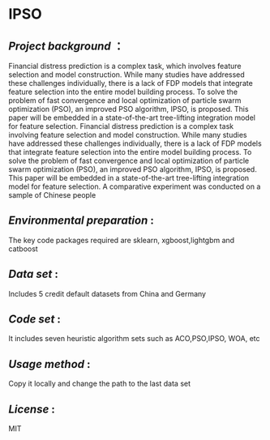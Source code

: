 # IPSO
## _Project background_ ：
  Financial distress prediction is a complex task, which involves feature selection and model construction. While many studies have addressed these challenges individually, there is a lack of FDP models that integrate feature selection into the entire model building process. To solve the problem of fast convergence and local optimization of particle swarm optimization (PSO), an improved PSO algorithm, IPSO, is proposed. This paper will be embedded in a state-of-the-art tree-lifting integration model for feature selection. Financial distress prediction is a complex task involving feature selection and model construction. While many studies have addressed these challenges individually, there is a lack of FDP models that integrate feature selection into the entire model building process. To solve the problem of fast convergence and local optimization of particle swarm optimization (PSO), an improved PSO algorithm, IPSO, is proposed. This paper will be embedded in a state-of-the-art tree-lifting integration model for feature selection. A comparative experiment was conducted on a sample of Chinese people
## _Environmental preparation_ :
  The key code packages required are sklearn, xgboost,lightgbm and catboost
## _Data set_ :
  Includes 5 credit default datasets from China and Germany
## _Code set_ :
   It includes seven heuristic algorithm sets such as ACO,PSO,IPSO, WOA, etc
## _Usage method_ :
  Copy it locally and change the path to the last data set
## _License_ :
 MIT

